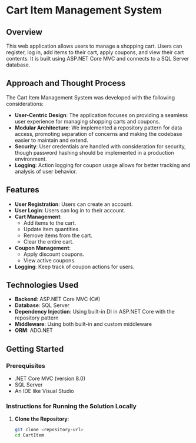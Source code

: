 # Cart Item Management System

## Overview
This web application allows users to manage a shopping cart. Users can register, log in, add items to their cart, apply coupons, and view their cart contents. It is built using ASP.NET Core MVC and connects to a SQL Server database.

## Approach and Thought Process
The Cart Item Management System was developed with the following considerations:
- **User-Centric Design**: The application focuses on providing a seamless user experience for managing shopping carts and coupons.
- **Modular Architecture**: We implemented a repository pattern for data access, promoting separation of concerns and making the codebase easier to maintain and extend.
- **Security**: User credentials are handled with consideration for security, though password hashing should be implemented in a production environment.
- **Logging**: Action logging for coupon usage allows for better tracking and analysis of user behavior.

## Features
- **User Registration**: Users can create an account.
- **User Login**: Users can log in to their account.
- **Cart Management**:
  - Add items to the cart.
  - Update item quantities.
  - Remove items from the cart.
  - Clear the entire cart.
- **Coupon Management**:
  - Apply discount coupons.
  - View active coupons.
- **Logging**: Keep track of coupon actions for users.

## Technologies Used
- **Backend**: ASP.NET Core MVC (C#)
- **Database**: SQL Server
- **Dependency Injection**: Using built-in DI in ASP.NET Core with the repository pattern
- **Middleware**: Using both built-in and custom middleware
- **ORM**: ADO.NET

## Getting Started

### Prerequisites
- .NET Core MVC (version 8.0)
- SQL Server
- An IDE like Visual Studio

### Instructions for Running the Solution Locally
1. **Clone the Repository**:
   ```bash
   git clone <repository-url>
   cd CartItem
